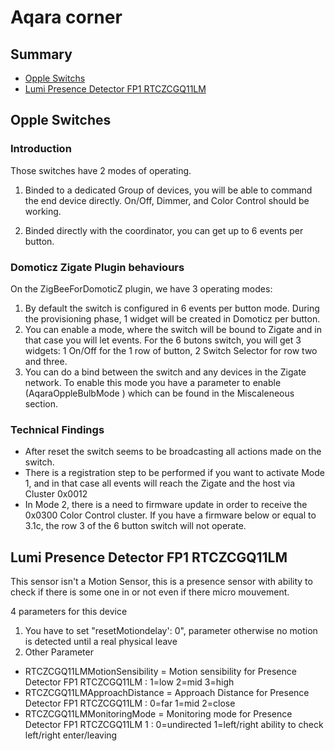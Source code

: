 # Aqara corner


## Summary

* [Opple Switchs](#opple-switchs)
* [Lumi Presence Detector FP1 RTCZCGQ11LM](#Lumi-Presence-Detector-FP1-RTCZCGQ11LM)


## Opple Switches

### Introduction

Those switches have 2 modes of operating.

1. Binded to a dedicated Group of devices, you will be able to command the end device directly.
   On/Off, Dimmer, and Color Control should be working.

1. Binded directly with the coordinator, you can get up to 6 events per button.


### Domoticz Zigate Plugin behaviours

On the ZigBeeForDomoticZ plugin, we have 3 operating modes:

   1. By default the switch is configured in 6 events per button mode. During the provisioning phase, 1 widget will be created in Domoticz per button.
   1. You can enable a mode, where the switch will be bound to Zigate and in that case you will let events. For the 6 butons switch, you will get 3 widgets: 1 On/Off for the 1 row of button, 2 Switch Selector for row two and three.
   1. You can do a bind between the switch and any devices in the Zigate network.
   To enable this mode you have a parameter to enable (AqaraOppleBulbMode ) which can be found in the Miscaleneous section.


### Technical Findings

* After reset the switch seems to be broadcasting all actions made on the switch.
* There is a registration step to be performed if you want to activate Mode 1, and in that case all events will reach the Zigate and the host via Cluster 0x0012
* In Mode 2, there is a need to firmware update in order to receive the 0x0300 Color Control cluster.
If you have a firmware below or equal to 3.1c, the row 3 of the 6 button switch will not operate.


## Lumi Presence Detector FP1 RTCZCGQ11LM

This sensor isn't a Motion Sensor, this is a presence sensor with ability to check if there is some one in or not even if there micro mouvement.

4 parameters for this device

1. You have to set "resetMotiondelay': 0", parameter otherwise no motion is detected until a real physical leave
2. Other Parameter

* RTCZCGQ11LMMotionSensibility =  Motion sensibility for Presence Detector FP1 RTCZCGQ11LM : 1=low 2=mid 3=high
* RTCZCGQ11LMApproachDistance =	Approach Distance for Presence Detector FP1 RTCZCGQ11LM :  0=far 1=mid 2=close
* RTCZCGQ11LMMonitoringMode =	Monitoring mode for Presence Detector FP1 RTCZCGQ11LM 1 : 0=undirected 1=left/right ability to check left/right enter/leaving
